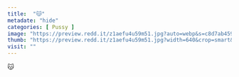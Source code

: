 ```yaml
---
title:  "😽"
metadate: "hide"
categories: [ Pussy ]
image: "https://preview.redd.it/z1aefu4u59m51.jpg?auto=webp&s=c8d7ab459c6476d010f67e835945e960f1a9f32b"
thumb: "https://preview.redd.it/z1aefu4u59m51.jpg?width=640&crop=smart&auto=webp&s=1a3b2e2e1847b62cdb97b1e6e0d0b83c49fc49c9"
visit: ""
---
```

😽
